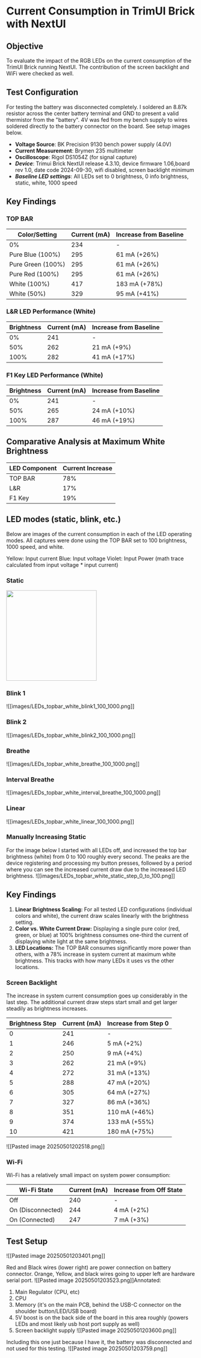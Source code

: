 # Current Consumption in TrimUI Brick with NextUI

## Objective

To evaluate the impact of the RGB LEDs on the current consumption of the TrimUI Brick running NextUI.  The contribution of the screen backlight and WiFi were checked as well.

## Test Configuration

For testing the battery was disconnected completely.  I soldered an 8.87k resistor across the center battery terminal and GND to present a valid thermistor from the "battery". 4V was fed from my bench supply to wires soldered directly to the battery connector on the board.  See setup images below.

- **Voltage Source**: BK Precision 9130 bench power supply (4.0V)
- **Current Measurement**: Brymen 235 multimeter
- **Oscilloscope**: Rigol DS1054Z (for signal capture)
- ***Device***: Trimui Brick NextUI release 4.3.10, device firmware 1.06,board rev 1.0, date code 2024-09-30, wifi disabled, screen backlight minimum
- ***Baseline LED settings***: All LEDs set to 0 brightness, 0 info brightness, static, white, 1000 speed

## Key Findings

### TOP BAR

| Color/Setting     | Current (mA) | Increase from Baseline |
| ----------------- | ------------ | ---------------------- |
| 0%                | 234          | -                      |
| Pure Blue (100%)  | 295          | 61 mA (+26%)           |
| Pure Green (100%) | 295          | 61 mA (+26%)           |
| Pure Red (100%)   | 295          | 61 mA (+26%)           |
| White (100%)      | 417          | 183 mA (+78%)          |
| White (50%)       | 329          | 95 mA (+41%)           |

### L&R LED Performance (White)

| Brightness | Current (mA) | Increase from Baseline |
| ---------- | ------------ | ---------------------- |
| 0%         | 241          | -                      |
| 50%        | 262          | 21 mA (+9%)            |
| 100%       | 282          | 41 mA (+17%)           |

### F1 Key LED Performance (White)

| Brightness | Current (mA) | Increase from Baseline |
| ---------- | ------------ | ---------------------- |
| 0%         | 241          | -                      |
| 50%        | 265          | 24 mA (+10%)           |
| 100%       | 287          | 46 mA (+19%)           |

## Comparative Analysis at Maximum White Brightness

| LED Component | Current Increase |
| ------------- | ---------------- |
| TOP BAR       | 78%              |
| L&R           | 17%              |
| F1 Key        | 19%              |

## LED modes (static, blink, etc.)

Below are images of the current consumption in each of the LED operating modes. All captures were done using the TOP BAR set to 100 brightness, 1000 speed, and white.

Yellow: Input current
Blue: Input voltage
Violet: Input Power (math trace calculated from input voltage * input current)

### Static
<img src="images/LEDs_topbar_white_static_100_1000.png" width=240 />

### Blink 1
![[images/LEDs_topbar_white_blink1_100_1000.png]]

### Blink 2
![[images/LEDs_topbar_white_blink2_100_1000.png]]

### Breathe
![[images/LEDs_topbar_white_breathe_100_1000.png]]

### Interval Breathe
![[images/LEDs_topbar_white_interval_breathe_100_1000.png]]

### Linear
![[images/LEDs_topbar_white_linear_100_1000.png]]

### Manually Increasing Static
For the image below I started with all LEDs off, and increased the top bar brightness (white) from 0 to 100 roughly every second.  The peaks are the device registering and processing my button presses, followed by a period where you can see the increased current draw due to the increased LED brightness.
![[images/LEDs_topbar_white_static_step_0_to_100.png]]

## Key Findings 

1. **Linear Brightness Scaling:** For all tested LED configurations (individual colors and white), the current draw scales linearly with the brightness setting.
2. **Color vs. White Current Draw:** Displaying a single pure color (red, green, or blue) at 100% brightness consumes one-third the current of displaying white light at the same brightness.
3. **LED Locations:** The TOP BAR consumes significantly more power than others, with a 78% increase in system current at maximum white brightness. This tracks with how many LEDs it uses vs the other locations.


### Screen Backlight

The increase in system current consumption goes up considerably in the last step.  The additional current draw steps start small and get larger steadily as brightness increases.

|Brightness Step|Current (mA)|Increase from Step 0|
|---|---|---|
|0|241|-|
|1|246|5 mA (+2%)|
|2|250|9 mA (+4%)|
|3|262|21 mA (+9%)|
|4|272|31 mA (+13%)|
|5|288|47 mA (+20%)|
|6|305|64 mA (+27%)|
|7|327|86 mA (+36%)|
|8|351|110 mA (+46%)|
|9|374|133 mA (+55%)|
|10|421|180 mA (+75%)|
![[Pasted image 20250501202518.png]]
### Wi-Fi

Wi-Fi has a relatively small impact on system power consumption:

|Wi-Fi State|Current (mA)|Increase from Off State|
|---|---|---|
|Off|240|-|
|On (Disconnected)|244|4 mA (+2%)|
|On (Connected)|247|7 mA (+3%)|



## Test Setup

![[Pasted image 20250501203401.png]]

Red and Black wires (lower right) are power connection on battery connector.  Orange, Yellow, and black wires going to upper left are hardware serial port.
![[Pasted image 20250501203523.png]]Annotated:
1. Main Regulator (CPU, etc)
2. CPU
3. Memory (it's on the main PCB, behind the USB-C connector on the shoulder button/LED/USB board)
4. 5V boost is on the back side of the board in this area roughly (powers LEDs and most likely usb host port supply as well)
5. Screen backlight supply
![[Pasted image 20250501203600.png]]

Including this one just because I have it, the battery was disconnected and not used for this testing.
![[Pasted image 20250501203759.png]]